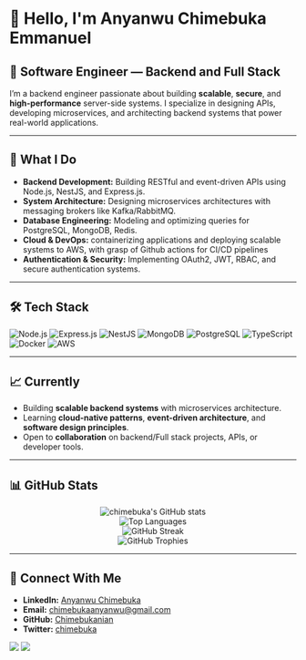# 👋 Hello, I'm **Anyanwu Chimebuka Emmanuel**

## 🚀 Software Engineer — Backend and Full Stack

I’m a backend engineer passionate about building **scalable**, **secure**, and **high-performance** server-side systems. I specialize in designing APIs, developing microservices, and architecting backend systems that power real-world applications.

---

## 🔧 **What I Do**

- **Backend Development:** Building RESTful and event-driven APIs using Node.js, NestJS, and Express.js.  
- **System Architecture:** Designing microservices architectures with messaging brokers like Kafka/RabbitMQ.  
- **Database Engineering:** Modeling and optimizing queries for PostgreSQL, MongoDB, Redis.  
- **Cloud & DevOps:** containerizing applications and deploying scalable systems to AWS,  with grasp of Github actions for CI/CD pipelines 
- **Authentication & Security:** Implementing OAuth2, JWT, RBAC, and secure authentication systems.  

---

## 🛠️ **Tech Stack**

![Node.js](https://img.shields.io/badge/Node.js-339933?style=flat-square&logo=node.js&logoColor=white)
![Express.js](https://img.shields.io/badge/Express.js-000000?style=flat-square&logo=express&logoColor=white)
![NestJS](https://img.shields.io/badge/NestJS-E0234E?style=flat-square&logo=nestjs&logoColor=white)
![MongoDB](https://img.shields.io/badge/MongoDB-47A248?style=flat-square&logo=mongodb&logoColor=white)
![PostgreSQL](https://img.shields.io/badge/PostgreSQL-336791?style=flat-square&logo=postgresql&logoColor=white)
![TypeScript](https://img.shields.io/badge/TypeScript-3178C6?style=flat-square&logo=typescript&logoColor=white)
![Docker](https://img.shields.io/badge/Docker-2496ED?style=flat-square&logo=docker&logoColor=white)
![AWS](https://img.shields.io/badge/AWS-232F3E?style=flat-square&logo=amazon-aws&logoColor=white)

---

## 📈 **Currently**

- Building **scalable backend systems** with microservices architecture.  
- Learning **cloud-native patterns**, **event-driven architecture**, and **software design principles**.  
- Open to **collaboration** on backend/Full stack projects, APIs, or developer tools.

---

## 📊 **GitHub Stats**

<p align="center">
  <img src="https://github-readme-stats.vercel.app/api?username=chimebukaniani&show_icons=true&theme=radical" alt="chimebuka's GitHub stats" />
  <br />
  <img src="https://github-readme-stats.vercel.app/api/top-langs/?username=chimebukanian&layout=compact&theme=radical" alt="Top Languages" />
  <br />
  <img src="https://github-readme-streak-stats.herokuapp.com/?user=chimebukanian&theme=radical" alt="GitHub Streak" />
  <br />
  <img src="https://github-profile-trophy.vercel.app/?username=chimebukanian&theme=radical&no-frame=true&margin-w=5&margin-h=5" alt="GitHub Trophies" />
</p>

---

## 🔗 **Connect With Me**

- **LinkedIn:** [Anyanwu Chimebuka](https://www.linkedin.com/in/chimebuka-anyanwu)  
- **Email:** [chimebukaanyanwu@gmail.com](mailto:chimebukaanyanwu@gmail.com)  
- **GitHub:** [Chimebukanian](https://github.com/chimebukanian)  
- **Twitter:** [chimebuka](https://x.com/Hon_Ebukanian)

<p align="left">
  <a href="https://x.com/Hon_Ebukanian" target="_blank" rel="noreferrer"><img
  src="https://img.shields.io/twitter/follow/Hon_Ebukanian?logo=twitter&style=for-the-badge&color=f97316&labelColor=000000" /></a>
  <a href="https://www.github.com/chimebukanian" target="_blank" rel="noreferrer"><img
  src="https://img.shields.io/github/followers/chimebukanian?logo=github&style=for-the-badge&color=f97316&labelColor=000000" /></a>
</p>